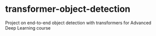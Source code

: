 # transformer-object-detection
Project on end-to-end object detection with transformers for Advanced Deep Learning course
